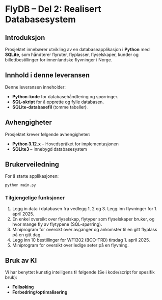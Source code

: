 # FlyDB – Del 2: Realisert Databasesystem

## Introduksjon
Prosjektet innebærer utvikling av en databaseapplikasjon i **Python** med **SQLite**, som håndterer flyruter, flyplasser, flyselskaper, kunder og billettbestillinger for innenlandske flyvninger i Norge.

## Innhold i denne leveransen
Denne leveransen inneholder:
- **Python-kode** for databasehåndtering og spørringer.
- **SQL-skript** for å opprette og fylle databasen.
- **SQLite-databasefil** (tomme tabeller).

## Avhengigheter
Prosjektet krever følgende avhengigheter:
- **Python 3.12.x** – Hovedspråket for implementasjonen
- **SQLite3** – Innebygd databasesystem

## Brukerveiledning
For å starte applikasjonen:
```sh
python main.py
```

### Tilgjengelige funksjoner
1. Legg in data i databasen fra vedlegg 1, 2 og 3. Legg inn flyvninger for 1. april 2025.
2. En enkel oversikt over flyselskap, flytyper som flyselskaper bruker, og hvor mange fly av flytypene (SQL-spørring).
3. Miniprogram for oversikt over avganger og ankomster til en gitt flyplass på en gitt dag.
4. Legg inn 10 bestillinger for WF1302 (BOO-TRD) tirsdag 1. april 2025.
5. Miniprogram for oversikt over ledige seter på en flyvning.


## Bruk av KI
Vi har benyttet kunstig intelligens til følgende (Se i kode/script for spesifik bruk):
- **Feilsøking**
- **Forbedring/optimalisering**